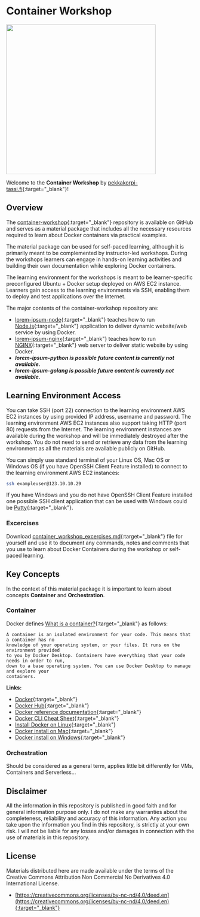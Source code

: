 # Container Workshop

<div class="row">
  <div class="column">
    <img src="https://pekkakorpi-tassi.fi/img/logo_v1.8.png"  width=400>
  </div>
</div>

Welcome to the **Container Workshop** by [pekkakorpi-tassi.fi](https://pekkakorpi-tassi.fi){:target="_blank"}!

## Overview

The [container-workshop](https://github.com/p3kk4/container-workshop){:target="_blank"} repository is available on GitHub and serves as a material package that includes all the necessary resources required to learn about Docker containers via practical examples.

The material package can be used for self-paced learning, although it is primarily meant to be complemented by instructor-led workshops. During the workshops learners can engage in hands-on learning activities and building their own documentation while exploring Docker containers.

The learning environment for the workshops is meant to be learner-specific preconfigured Ubuntu + Docker setup deployed on AWS EC2 instance. Learners gain access to the learning environments via SSH, enabling them to deploy and test applications over the Internet.

The major contents of the container-workshop repository are:

- [lorem-ipsum-node](https://github.com/p3kk4/container-workshop/tree/master/lorem-ipsum-node){:target="_blank"}
 teaches how to run [Node.js](https://nodejs.org/en){:target="_blank"} application to deliver dynamic website/web service by using Docker.
- [lorem-ipsum-nginx](https://github.com/p3kk4/container-workshop/tree/master/lorem-ipsum-nginx){:target="_blank"} teaches how to run [NGINX](https://www.nginx.com){:target="_blank"} web server to deliver static website by using Docker.
- ***lorem-ipsum-python is possible future content is currently not available.***
- ***lorem-ipsum-golang is possible future content is currently not available.***

## Learning Environment Access

You can take SSH (port 22) connection to the learning environment AWS EC2 instances by using provided IP address, username and password. The learning environment AWS EC2 instances also support taking HTTP (port 80) requests from the Internet. The learning environment instances are available during the workshop and will be immediately destroyed after the workshop. You do not need to send or retrieve any data from the learning environment as all the materials are available publicly on GitHub.

You can simply use standard terminal of your Linux OS, Mac OS or Windows OS (if you have OpenSSH Client Feature installed) to connect to the learning environment AWS EC2 instances:

```bash
ssh exampleuser@123.10.10.29
```

If you have Windows and you do not have OpenSSH Client Feature installed one possible SSH client application that can be used with Windows could be [Putty](https://www.putty.org/){:target="_blank"}.

### Excercises

Download [container_workshop_excercises.md](https://github.com/p3kk4/container-workshop/blob/master/container_workshop_excercises.md){:target="_blank"} file for yourself and use it to document any commands, notes and comments that you use to learn about Docker Containers during the workshop or self-paced learning.

## Key Concepts

In the context of this material package it is important to learn about concepts **Container** and **Orchestration**.

### Container

Docker defines [What is a container?](https://docs.docker.com/guides/walkthroughs/what-is-a-container){:target="_blank"} as follows:

```text
A container is an isolated environment for your code. This means that a container has no
knowledge of your operating system, or your files. It runs on the environment provided
to you by Docker Desktop. Containers have everything that your code needs in order to run,
down to a base operating system. You can use Docker Desktop to manage and explore your
containers.
```

**Links:**

- [Docker](https://www.docker.com){:target="_blank"}
- [Docker Hub](https://hub.docker.com){:target="_blank"}
- [Docker reference documentation](https://docs.docker.com/reference){:target="_blank"}
- [Docker CLI Cheat Sheet](https://docs.docker.com/get-started/docker_cheatsheet.pdf){:target="_blank"}
- [Install Docker on Linux](https://docs.docker.com/desktop/install/linux-install){:target="_blank"}
- [Docker install on Mac](https://docs.docker.com/desktop/install/mac-install){:target="_blank"}
- [Docker install on Windows](https://docs.docker.com/desktop/install/windows-install){:target="_blank"}

### Orchestration

Should be considered as a general term, applies little bit differently for VMs, Containers and Serverless...

## Disclaimer

All the information in this repository is published in good faith and for general information purpose only. I do not make any warranties about the completeness, reliability and accuracy of this information. Any action you take upon the information you find in this repository, is strictly at your own risk. I will not be liable for any losses and/or damages in connection with the use of materials in this repository.

## License

Materials distributed here are made available under the terms of the Creative Commons Attribution Non Commercial No Derivatives 4.0 International License.

- [https://creativecommons.org/licenses/by-nc-nd/4.0/deed.en](https://creativecommons.org/licenses/by-nc-nd/4.0/deed.en){:target="_blank"}

